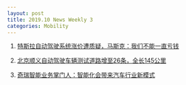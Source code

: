 ```yaml
---
layout: post
title: 2019.10 News Weekly 3
categories: Mobility
---
```


1. [特斯拉自动驾驶系统涨价遭质疑，马斯克：我们不能一直亏钱](https://36kr.com/p/5254777)

2. [北京顺义自动驾驶车辆测试道路增至26条，全长145公里](https://www.jiqizhixin.com/dailies/7f1622dc-f4c4-4917-9e56-09e9b607dda9)

3. [奇瑞智能业务掌门人：智能化会带来汽车行业新模式](https://36kr.com/p/5255395)